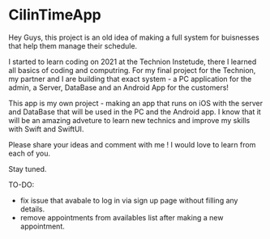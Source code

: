 # CilinTimeApp

Hey Guys, 
this project is an old idea of making a full system for buisnesses that help them manage their schedule.

I started to learn coding on 2021 at the Technion Instetude, there I learned all basics of coding and computring.
For my final project for the Technion, my partner and I are building that exact system - a PC application for the admin, a Server, DataBase and an Android App for the customers!

This app is my own project - making an app that runs on iOS with the server and DataBase that will be used in the PC and the Android app. 
I know that it will be an amazing adveture to learn new technics and improve my skills with Swift and SwiftUI.

Please share your ideas and comment with me ! I would love to learn from each of you.

Stay tuned.


TO-DO: 
- fix issue that avabale to log in via sign up page without filling any details.
- remove appointments from availables list after making a new appointment. 